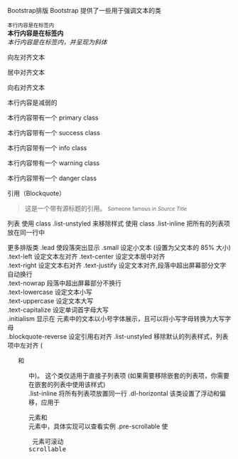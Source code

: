 Bootstrap排版
Bootstrap 提供了一些用于强调文本的类

<small>本行内容是在标签内</small><br>
<strong>本行内容是在标签内</strong><br>
<em>本行内容是在标签内，并呈现为斜体</em><br>
<p class="text-left">向左对齐文本</p>
<p class="text-center">居中对齐文本</p>
<p class="text-right">向右对齐文本</p>
<p class="text-muted">本行内容是减弱的</p>
<p class="text-primary">本行内容带有一个 primary class</p>
<p class="text-success">本行内容带有一个 success class</p>
<p class="text-info">本行内容带有一个 info class</p>
<p class="text-warning">本行内容带有一个 warning class</p>
<p class="text-danger">本行内容带有一个 danger class</p>

引用（Blockquote）
<blockquote>
  这是一个带有源标题的引用。
  <small>Someone famous in <cite title="Source Title">Source Title</cite></small>
</blockquote>

列表
使用 class .list-unstyled 来移除样式
使用 class .list-inline 把所有的列表项放在同一行中

更多排版类
.lead	使段落突出显示	
.small	设定小文本 (设置为父文本的 85% 大小)	
.text-left	设定文本左对齐	
.text-center	设定文本居中对齐	
.text-right	设定文本右对齐	
.text-justify	设定文本对齐,段落中超出屏幕部分文字自动换行	
.text-nowrap	段落中超出屏幕部分不换行	
.text-lowercase	设定文本小写	
.text-uppercase	设定文本大写	
.text-capitalize	设定单词首字母大写	
.initialism	显示在 <abbr> 元素中的文本以小号字体展示，且可以将小写字母转换为大写字母	
.blockquote-reverse	设定引用右对齐	
.list-unstyled	移除默认的列表样式，列表项中左对齐 ( <ul> 和 <ol> 中)。 这个类仅适用于直接子列表项 (如果需要移除嵌套的列表项，你需要在嵌套的列表中使用该样式)	
.list-inline	将所有列表项放置同一行	
.dl-horizontal	该类设置了浮动和偏移，应用于 <dl> 元素和 <dt> 元素中，具体实现可以查看实例	
.pre-scrollable	使 <pre> 元素可滚动 scrollable